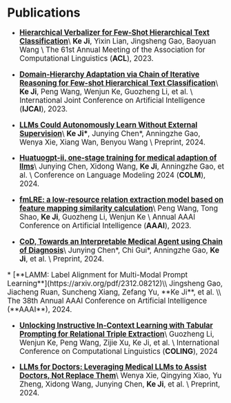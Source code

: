 # Publications

<div class='paper-box-text' style="font-size: larger;" markdown="1">

* [**Hierarchical Verbalizer for Few-Shot Hierarchical Text Classification**](https://aclanthology.org/2023.acl-long.164.pdf)\\
**Ke Ji**, Yixin Lian, Jingsheng Gao, Baoyuan Wang \\
The 61st Annual Meeting of the Association for Computational Linguistics (**ACL**), 2023.

</div>

<div class='paper-box-text' style="font-size: larger;" markdown="1">

* [**Domain-Hierarchy Adaptation via Chain of Iterative Reasoning for Few-shot Hierarchical Text Classification**](https://arxiv.org/pdf/2407.08959)\\
**Ke Ji**, Peng Wang, Wenjun Ke, Guozheng Li, et al. \\
International Joint Conference on Artificial Intelligence (**IJCAI**), 2023.

</div>

<div class='paper-box-text' style="font-size: larger;" markdown="1">

* [**LLMs Could Autonomously Learn Without External Supervision**](https://arxiv.org/pdf/2406.00606)\\
**Ke Ji\***, Junying Chen*, Anningzhe Gao, Wenya Xie, Xiang Wan, Benyou Wang \\
Preprint, 2024.
</div>

<div class='paper-box-text' style="font-size: larger;" markdown="1">

* [**Huatuogpt-ii, one-stage training for medical adaption of llms**](https://openreview.net/pdf?id=eJ3cHNu7ss)\\
Junying Chen, Xidong Wang, **Ke Ji**, Anningzhe Gao, et al. \\
Conference on Language Modeling 2024 (**COLM**), 2024.
</div>

<div class='paper-box-text' style="font-size: larger;" markdown="1">

* [**fmLRE: a low-resource relation extraction model based on feature mapping similarity calculation**](https://arxiv.org/abs/2311.09774)\\
Peng Wang, Tong Shao, **Ke Ji**, Guozheng Li, Wenjun Ke \\
Annual AAAI Conference on Artificial Intelligence (**AAAI**), 2023.

</div>


<div class='paper-box-text' style="font-size: larger;" markdown="1">

* [**CoD, Towards an Interpretable Medical Agent using Chain of Diagnosis**](https://arxiv.org/pdf/2407.13301)\\
Junying Chen\*, Chi Gui\*, Anningzhe Gao, **Ke Ji**, et al. \\
Preprint, 2024.
</div>

<div class='paper-box-text' style="font-size: larger;" markdown="1">
* [**LAMM: Label Alignment for Multi-Modal Prompt Learning**](https://arxiv.org/pdf/2312.08212)\\
Jingsheng Gao, Jiacheng Ruan, Suncheng Xiang, Zefang Yu, **Ke Ji**, et al. \\
The 38th Annual AAAI Conference on Artificial Intelligence (**AAAI**), 2024.

</div>

<div class='paper-box-text' style="font-size: larger;" markdown="1">

* [**Unlocking Instructive In-Context Learning with Tabular Prompting for Relational Triple Extraction**](https://arxiv.org/pdf/2402.13741)\\
Guozheng Li, Wenjun Ke, Peng Wang, Zijie Xu, Ke Ji, et al. \\
International Conference on Computational Linguistics (**COLING**), 2024
</div>

<div class='paper-box-text' style="font-size: larger;" markdown="1">


* [**LLMs for Doctors: Leveraging Medical LLMs to Assist Doctors, Not Replace Them**](https://arxiv.org/pdf/2406.18034)\\
Wenya Xie, Qingying Xiao, Yu Zheng, Xidong Wang, Junying Chen, **Ke Ji**, et al. \\
Preprint, 2024.
</div>
